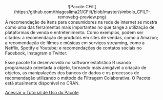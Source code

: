 <center>
![Pacote CFilt](https://github.com/thiagoslima21/CFilt/blob/master/simbolo_CFILT-removebg-preview.png) 
</center>
 A recomendação de itens para consumidores na rede de internet se mostra como uma das ferramentas mais importantes no que tange a utilização de plataformas de venda e entretenimento. Como exemplos, podem ser citados: a recomendação de produtos em sites de vendas, como a Amazon; a recomendação de filmes e músicas em serviços streaming, como a Netflix, Spotify e Youtube; e recomendações de contatos sociais no Facebook, Instagram e Twitter.

  Esse pacote foi desenvolvido no software estatístico R usando programação orientada a objeto, tornando mais amigável a criação de objetos, as manipulações dos bancos de dados e os processos de recomendação utilizando o método de Filtragem Colaborativa. O Pacote está atualmente disponível no CRAN.

[Acessar o Tutorial de Uso do Pacote](https://thiagoslima21.github.io/CFilt/Tutorial-Pacote-CFILT.html)

